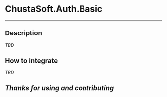 # ChustaSoft.Auth.Basic
---

## Description

_TBD_



## How to integrate

_TBD_




*Thanks for using and contributing*
---
